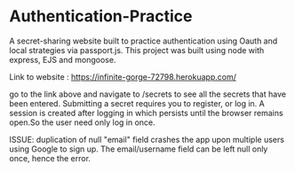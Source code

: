 # Authentication-Practice
A secret-sharing website built to practice authentication using Oauth and local strategies via passport.js. This project was built using node with express, EJS and mongoose. 

Link to website : https://infinite-gorge-72798.herokuapp.com/

go to the link above and navigate to /secrets to see all the secrets that have been entered. Submitting a secret requires you to register, or log in. A session is created after logging in which persists until the browser remains open.So the user need only log in once.

ISSUE: duplication of null "email" field crashes the app upon multiple users using Google to sign up. The email/username field can be left null only once, hence the error.
